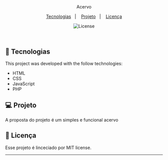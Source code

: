 <h1 align="center">  </h1>

<p align="center">
 <br/>
Acervo
</p>

<p align="center">
  <a href="#-technologies">Tecnologias</a>&nbsp;&nbsp;&nbsp;|&nbsp;&nbsp;&nbsp;
  <a href="#-project">Projeto</a>&nbsp;&nbsp;&nbsp;|&nbsp;&nbsp;&nbsp;
  <a href="#memo-licence">Licença</a>
</p>

<p align="center">
  <img alt="License" src="https://img.shields.io/static/v1?label=license&message=MIT&color=49AA26&labelColor=000000">
</p>

<br>


## 🚀 Tecnologias 

This project was developed with the follow technologies:

- HTML 
- CSS
- JavaScript
- PHP


## 💻 Projeto

A proposta do projeto é um  simples e funcional acervo



## :memo: Licença

Esse projeto é linceciado por MIT license.

---
